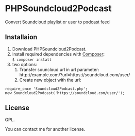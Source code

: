 # PHPSoundcloud2Podcast
Convert Soundcloud playlist or user to podcast feed

## Installaion
1. Download PHPSoundcloud2Podcast.
2. Install required dependencies with [Composer](https://getcomposer.org/):  
`$ composer install`
3. two options:
    1. Transfer souncloud url in url parameter:  
http://<i></i>example.com/?url=https:<i></i>//soundcloud.com/user/
    2. Create new object with the url:  
```
require_once 'Soundcloud2Podcast.php';
new Soundcloud2Podcast('https://soundcloud.com/user/');
```

## License
GPL.

You can contact me for another license.
